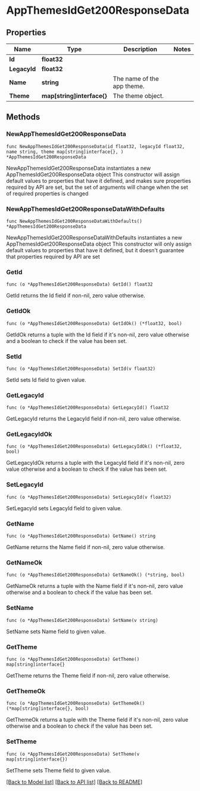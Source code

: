 # AppThemesIdGet200ResponseData

## Properties

Name | Type | Description | Notes
------------ | ------------- | ------------- | -------------
**Id** | **float32** |  | 
**LegacyId** | **float32** |  | 
**Name** | **string** | The name of the app theme. | 
**Theme** | **map[string]interface{}** | The theme object. | 

## Methods

### NewAppThemesIdGet200ResponseData

`func NewAppThemesIdGet200ResponseData(id float32, legacyId float32, name string, theme map[string]interface{}, ) *AppThemesIdGet200ResponseData`

NewAppThemesIdGet200ResponseData instantiates a new AppThemesIdGet200ResponseData object
This constructor will assign default values to properties that have it defined,
and makes sure properties required by API are set, but the set of arguments
will change when the set of required properties is changed

### NewAppThemesIdGet200ResponseDataWithDefaults

`func NewAppThemesIdGet200ResponseDataWithDefaults() *AppThemesIdGet200ResponseData`

NewAppThemesIdGet200ResponseDataWithDefaults instantiates a new AppThemesIdGet200ResponseData object
This constructor will only assign default values to properties that have it defined,
but it doesn't guarantee that properties required by API are set

### GetId

`func (o *AppThemesIdGet200ResponseData) GetId() float32`

GetId returns the Id field if non-nil, zero value otherwise.

### GetIdOk

`func (o *AppThemesIdGet200ResponseData) GetIdOk() (*float32, bool)`

GetIdOk returns a tuple with the Id field if it's non-nil, zero value otherwise
and a boolean to check if the value has been set.

### SetId

`func (o *AppThemesIdGet200ResponseData) SetId(v float32)`

SetId sets Id field to given value.


### GetLegacyId

`func (o *AppThemesIdGet200ResponseData) GetLegacyId() float32`

GetLegacyId returns the LegacyId field if non-nil, zero value otherwise.

### GetLegacyIdOk

`func (o *AppThemesIdGet200ResponseData) GetLegacyIdOk() (*float32, bool)`

GetLegacyIdOk returns a tuple with the LegacyId field if it's non-nil, zero value otherwise
and a boolean to check if the value has been set.

### SetLegacyId

`func (o *AppThemesIdGet200ResponseData) SetLegacyId(v float32)`

SetLegacyId sets LegacyId field to given value.


### GetName

`func (o *AppThemesIdGet200ResponseData) GetName() string`

GetName returns the Name field if non-nil, zero value otherwise.

### GetNameOk

`func (o *AppThemesIdGet200ResponseData) GetNameOk() (*string, bool)`

GetNameOk returns a tuple with the Name field if it's non-nil, zero value otherwise
and a boolean to check if the value has been set.

### SetName

`func (o *AppThemesIdGet200ResponseData) SetName(v string)`

SetName sets Name field to given value.


### GetTheme

`func (o *AppThemesIdGet200ResponseData) GetTheme() map[string]interface{}`

GetTheme returns the Theme field if non-nil, zero value otherwise.

### GetThemeOk

`func (o *AppThemesIdGet200ResponseData) GetThemeOk() (*map[string]interface{}, bool)`

GetThemeOk returns a tuple with the Theme field if it's non-nil, zero value otherwise
and a boolean to check if the value has been set.

### SetTheme

`func (o *AppThemesIdGet200ResponseData) SetTheme(v map[string]interface{})`

SetTheme sets Theme field to given value.



[[Back to Model list]](../README.md#documentation-for-models) [[Back to API list]](../README.md#documentation-for-api-endpoints) [[Back to README]](../README.md)


